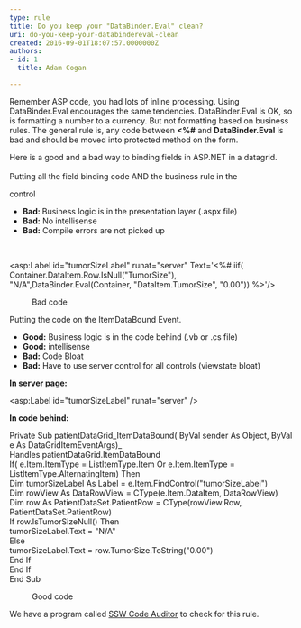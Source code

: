 ```yaml
---
type: rule
title: Do you keep your "DataBinder.Eval" clean?
uri: do-you-keep-your-databindereval-clean
created: 2016-09-01T18:07:57.0000000Z
authors:
- id: 1
  title: Adam Cogan

---
```




<span class='intro'> <p>Remember ASP code, you had lots of inline processing. Using DataBinder.Eval encourages the same tendencies. DataBinder.Eval is OK, so is formatting a number to a currency. But not formatting based on business rules. The general rule is, any code between&#160;<b>&lt;%#</b>&#160;and&#160;<strong>DataBinder.Eval</strong>&#160;is bad and should be moved into protected method on the form.</p><p style="text-align&#58;left;">Here is a good and a bad way to binding fields in ASP.NET in a datagrid.<br><br>Putting all the field binding code AND the business rule in the</p><p style="text-align&#58;left;"> control<br></p><ul><li><b>Bad&#58; </b>Business logic is in the presentation layer (.aspx file)<br></li><li><b>Bad&#58;</b> No intellisense</li><li><b>Bad&#58;</b> Compile errors are not picked up&#160;<br></li></ul> </span>

<p>​​<br></p><p class="ssw15-rteElement-CodeArea">&lt;asp&#58;Label id=&quot;tumorSizeLabel&quot; runat=&quot;server&quot; Text='&lt;%# iif( Container.DataItem.Row.IsNull(&quot;TumorSize&quot;), &quot;N/A&quot;,DataBinder.Eval(Container, &quot;DataItem.TumorSize&quot;, &quot;0.00&quot;)) %&gt;'/&gt;</p><dd class="ssw15-rteElement-FigureBad"> Bad code​​ </dd><p class="ssw15-rteElement-P">​​Putting the code on the ItemDataBound Event.</p><ul><li>
      <b>Good&#58;</b> Business logic is in the code behind (.vb or .cs file)</li><li>
      <b>Good</b><b>&#58;</b> intellisense</li><li>
      <b>Bad&#58;</b> Code Bloat</li><li>
      <b>Bad&#58;</b> Have to use server control for all controls (viewstate bloat)</li></ul><p> 
   <strong>In server page&#58;</strong>&#160;</p><p class="ssw15-rteElement-CodeArea">​​&lt;asp&#58;Label id=&quot;tumorSizeLabel&quot; runat=&quot;server&quot; /&gt;&#160;</p><p>
   <strong>In code behind&#58;</strong></p><p class="ssw15-rteElement-CodeArea">Private Sub patientDataGrid_ItemDataBound( ByVal sender As Object, ByVal e As DataGridItemEventArgs)_<br>Handles patientDataGrid.ItemDataBound<br>If( e.Item.ItemType = ListItemType.Item Or e.Item.ItemType = ListItemType.AlternatingItem) Then<br>Dim tumorSizeLabel As Label = e.Item.FindControl(&quot;tumorSizeLabel&quot;)<br>Dim rowView As DataRowView = CType(e.Item.DataItem, DataRowView)<br>Dim row As PatientDataSet.PatientRow = CType(rowView.Row, PatientDataSet.PatientRow)<br>If row.IsTumorSizeNull() Then<br>tumorSizeLabel.Text = &quot;N/A&quot;<br>Else<br>tumorSizeLabel.Text = row.TumorSize.ToString(&quot;0.00&quot;)<br>End If<br>End If<br>End Sub</p><dd class="ssw15-rteElement-FigureGood">
Good code​​
</dd><p class="ssw15-rteElement-YellowBorderBox">​​We have a program called&#160;<a href="https&#58;//www.ssw.com.au/ssw/CodeAuditor/">SSW Code Auditor</a>&#160;to check for this rule.​​​<br></p>​<br>


